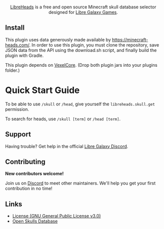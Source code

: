 <p align="center">
  <br/>
  <a href="https://github.com/ItsMCB/LibreHeads">LibreHeads</a> is a free and open source Minecraft skull database selector designed for <a href="https://libregalaxy.org/play">Libre Galaxy Games</a>.
  <br/>
</p>


## Install

This plugin uses data generously made available by https://minecraft-heads.com/.
In order to use this plugin, you must clone the repository, save JSON data from the API using the download.sh script, and finally build the plugin with Gradle.

This plugin depends on [VexelCore](https://github.com/ItsMCB/VexelCore). (Drop both plugin jars into your plugins folder.)

# Quick Start Guide

To be able to use `/skull` or `/head`, give yourself the `libreheads.skull.get` permission.

To search for heads, use `/skull [term]` or `/head [term]`.

## Support

Having trouble? Get help in the official [Libre Galaxy Discord](https://libregalaxy.org/chat/).
## Contributing

**New contributors welcome!**

Join us on [Discord](https://libregalaxy.org/chat/) to meet other maintainers. We'll help you get your first contribution in no time!

## Links

- [License (GNU General Public License v3.0)](LICENSE)
- [Open Skulls Database](src/main/resources/)
